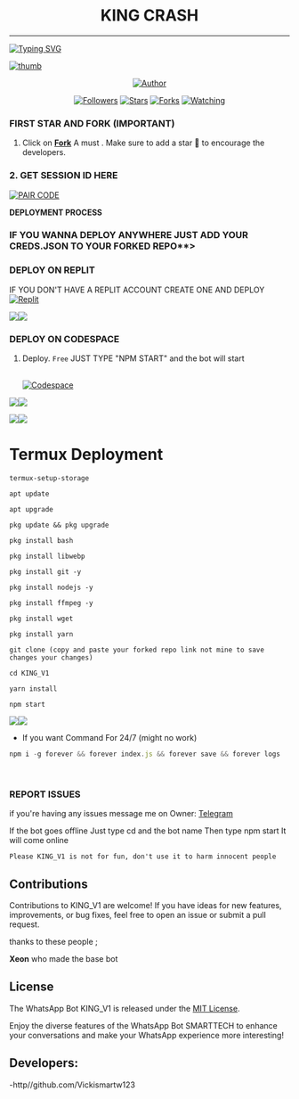 <h1 align="center"> KING CRASH </h1>
<p align="center">  
  
***
  
<a href="https://git.io/typing-svg"><img src="https://readme-typing-svg.demolab.com?font=Black+Ops+One&size=50&pause=1000&color=1BAFBAFF&center=true&width=910&height=100&lines=THANKS FOR CHOOSING ;KING+V1;WHATSAPP+BUG+BOT;CREATED+BY+SMARTTECH+BOY;RELEASED+15-08-24" alt="Typing SVG" /></a>
  </p>
    <a href="https://telegra.ph/file/c67f37ba9636b2c4ae9ed.jpg"><img src="https://telegra.ph/file/c67f37ba9636b2c4ae9ed.jpg" alt="thumb" border="0"></a>
<p align="center">
<p align="center">
<a href="https://github.com/Vickismartw123/King-V1"><img title="Author" src="https://img.shields.io/badge/KING-V1?style=for-the-badge&logo=github"></a>
<p align="center">
<a href="https://github.com/Vickismartw123/followers"><img title="Followers" src="https://img.shields.io/github/followers/Vickismartw123?color=blue&style=flat-square"></a>
<a href="https://github.com/Vickismartw123/KING_V1/stargazers/"><img title="Stars" src="https://img.shields.io/github/stars/Vickismartw123/King-V1-Star?color=red&style=flat-square"></a>
<a href="https://github.com/Vickismartw123/King-V1/network/members"><img title="Forks" src="https://img.shields.io/github/forks/Vickismartw123/King-V1?color=green&style=flat-square"></a>
<a href="https://github.com/Vickismartw123/King-V1/watchers"><img title="Watching" src="https://img.shields.io/github/watchers/Vickismartw123/King-V1?label=Watchers&color=yellow&style=flat-square"></a>

### FIRST STAR AND FORK (IMPORTANT) 

1. Click on **[Fork](https://github.com/Vickismartw123/King-V1/fork)** A must . Make sure to add a star 🌟 to encourage the developers.
### 2. GET SESSION ID HERE 

<a href='https://replit.com/@victorokezue938/KING-Creds#main.sh' target="_blank"><img alt='PAIR CODE' src='https://img.shields.io/badge/Click here to get your Creds file-blue?style=for-the-badge&logo=opencv&logoColor=white'/></a> 

**DEPLOYMENT PROCESS**
### IF YOU WANNA DEPLOY ANYWHERE JUST ADD YOUR CREDS.JSON TO YOUR FORKED REPO**>

### DEPLOY ON REPLIT
IF YOU DON'T HAVE A REPLIT ACCOUNT CREATE ONE AND DEPLOY 
    <br>
    <a href='https://replit.com/github.com/Vickismartw123/King-V1'
    target="_blank"><img alt='Replit' src='https://img.shields.io/badge/-Deploy-red?style=for-the-badge&logo=replit&logoColor=white'/></a>

<a><img src='https://i.imgur.com/LyHic3i.gif'/></a><a><img src='https://i.imgur.com/LyHic3i.gif'/></a>
### DEPLOY ON CODESPACE 
1. Deploy. `Free`
JUST TYPE "NPM START" and the bot will start
 
    <br>
    <a href='https://github.com/codespaces' target="_blank"><img alt='Codespace' src='https://img.shields.io/badge/-Deploy-green?style=for-the-badge&logo=codespace&logoColor=white'/></a>
<a><img src='https://i.imgur.com/LyHic3i.gif'/></a><a><img src='https://i.imgur.com/LyHic3i.gif'/></a>    

<a><img src='https://i.imgur.com/LyHic3i.gif'/></a><a><img src='https://i.imgur.com/LyHic3i.gif'/></a>
# Termux Deployment
```
termux-setup-storage
```
```
apt update
```
```
apt upgrade
```
```
pkg update && pkg upgrade
```
```
pkg install bash
```
```
pkg install libwebp
```
```
pkg install git -y
```
```
pkg install nodejs -y
```
```
pkg install ffmpeg -y 
```
```
pkg install wget
```
```
pkg install yarn
```
```
git clone (copy and paste your forked repo link not mine to save changes your changes) 
```
```
cd KING_V1
```
```
yarn install
```
```
npm start
```
<a><img src='https://i.imgur.com/LyHic3i.gif'/></a><a><img src='https://i.imgur.com/LyHic3i.gif'/></a>
- If you want Command For 24/7 (might no work) 
```js
npm i -g forever && forever index.js && forever save && forever logs
```
<br>

### REPORT ISSUES

if you're having any issues message me on
Owner: [Telegram](https://t.me/Vicki1111) 

If the bot goes offline 
Just type cd and the bot name 
Then type npm start
It will come online

`Please KING_V1 is not for fun, don't use it to harm innocent people`


## Contributions

Contributions to KING_V1 are welcome! If you have ideas for new features, improvements, or bug fixes, feel free to open an issue or submit a pull request. <br>

   thanks to these people ;

   **Xeon** who made the base bot <br>


## License

The WhatsApp Bot KING_V1 is released under the [MIT License](https://opensource.org/licenses/MIT).

Enjoy the diverse features of the WhatsApp Bot SMARTTECH to enhance your conversations and make your WhatsApp experience more interesting!

## Developers:

-http//github.com/Vickismartw123 
